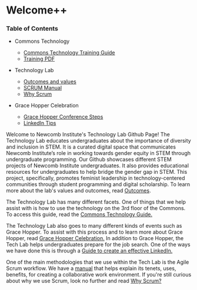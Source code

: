 # Welcome++

### Table of Contents

- Commons Technology
    - [Commons Technology Training Guide](https://github.com/newcombtech/Technology-Lab/blob/main/Commons%20Technology/Commons-Technology.md)
    - [Training PDF](https://github.com/newcombtech/Technology-Lab/blob/main/Commons%20Technology/TRAINING.pdf)

- Technology Lab
    - [Outcomes and values](https://github.com/newcombtech/Technology-Lab/blob/main/Technology%20Lab/Outcomes_and_values.md)
    - [SCRUM Manual](https://github.com/newcombtech/Technology-Lab/blob/main/Technology%20Lab/SCRUM%20Manual.pdf)
    - [Why Scrum](https://github.com/newcombtech/Technology-Lab/blob/main/Technology%20Lab/Why%20Scrum.pdf)

- Grace Hopper Celebration
    - [Grace Hopper Conference Steps](https://github.com/newcombtech/Technology-Lab/blob/main/Grace%20Hopper%20Celebration/GraceHopperConferenceSteps.md)
    - [LinkedIn Tips](https://github.com/newcombtech/Technology-Lab/blob/main/Grace%20Hopper%20Celebration/LinkedIn-Tips)

Welcome to Newcomb Institute's Technology Lab Github Page! The Technology Lab educates undergraduates about the importance of diversity and inclusion in STEM. 
It is a curated digital space that communicates Newcomb Institute’s role in working towards gender equity in STEM through undergraduate programming. 
Our Github showcases different STEM projects of Newcomb Institute undergraduates. It also provides educational resources for undergraduates to help bridge 
the gender gap in STEM. This project, specifically, promotes feminist leadership in technology-centered communities through student programming and digital 
scholarship. To learn more about the lab's values and outcomes, read [Outcomes](https://github.com/newcombtech/Technology-Lab/blob/main/Technology%20Lab/Outcomes_and_values.md).

The Technology Lab has many different facets. One of things that we help assist with is how to use the technology on the 3rd floor of the Commons. To access this guide, read the [Commons Technology Guide.](https://github.com/newcombtech/Tech-Lab/blob/main/Commons%20Technology/Commons-Technology.md)

The Technology Lab also goes to many different kinds of events such as Grace Hopper. To assist with this process and to learn more about Grace Hopper, read [Grace Hopper Celebration.](https://github.com/newcombtech/Technology-Lab/blob/main/Grace%20Hopper%20Celebration/GraceHopperConferenceSteps.md)
In addition to Grace Hopper, the Tech Lab helps undergraduates prepare for the job search. One of the ways we have done this is through a [Guide to create an effective LinkedIn.](https://github.com/newcombtech/Technology-Lab/blob/main/Grace%20Hopper%20Celebration/LinkedIn-Tips)

One of the main methodologies that we use within the Tech Lab is the Agile Scrum workflow. We have a [manual](https://github.com/newcombtech/Technology-Lab/blob/main/Technology%20Lab/SCRUM%20Manual.pdf) that helps explain its tenets, uses, benefits, for creating a collaborative work environment.
If you're still curious about why we use Scrum, look no further and read [Why Scrum?](https://github.com/newcombtech/Technology-Lab/blob/main/Technology%20Lab/Why%20Scrum.pdf)
